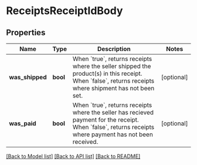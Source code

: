 # ReceiptsReceiptIdBody

## Properties
Name | Type | Description | Notes
------------ | ------------- | ------------- | -------------
**was_shipped** | **bool** | When &#x60;true&#x60;, returns receipts where the seller shipped the product(s) in this receipt. When &#x60;false&#x60;, returns receipts where shipment has not been set. | [optional] 
**was_paid** | **bool** | When &#x60;true&#x60;, returns receipts where the seller has recieved payment for the receipt. When &#x60;false&#x60;, returns receipts where payment has not been received. | [optional] 

[[Back to Model list]](../../README.md#documentation-for-models) [[Back to API list]](../../README.md#documentation-for-api-endpoints) [[Back to README]](../../README.md)

